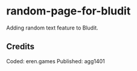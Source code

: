 # random-page-for-bludit

Adding random text feature to Bludit.

## Credits
Coded: eren.games
Published: agg1401
